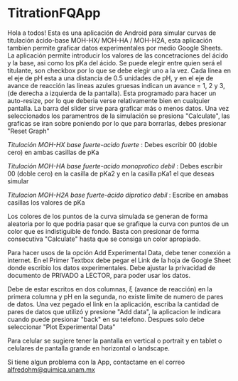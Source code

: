 # TitrationFQApp
Hola a todos!
Esta es una aplicación de Android para simular curvas de titulación ácido-base MOH-HX/ MOH-HA / MOH-H2A, esta aplicación tambien permite graficar datos experimentales por medio Google Sheets. 
La aplicación permite introducir los valores de las concetraciones del ácido y la base, asi como los pKa del ácido. Se puede elegir entre quien será el titulante, son checkbox por lo que se debe elegir uno a la vez. 
Cada linea en el eje de pH esta a una distancia de 0.5 unidades de pH, y en el eje de avance de reacción las lineas azules gruesas indican un avance = 1, 2 y 3, (de derecha a izquierda de la pantalla). 
Esta programado para hacer un auto-resize, por lo que deberia verse relativamente bien en cualquier pantalla. 
La barra del slider sirve para graficar más o menos datos. 
Una vez seleccionados los paramentros de la simulación se presiona "Calculate", las graficas se iran sobre poniendo por lo que para borrarlas, debes presionar "Reset Graph"

*Titulación MOH-HX base fuerte-acido fuerte* : Debes escribir 00 (doble cero) en ambas casillas de pKa

*Titulación MOH-HA base fuerte-acido monoprotico debil* : Debes escribir 00 (doble cero) en la casilla de pKa2 y en la casilla pKa1 el que deseas simular

*Titulacion MOH-H2A base fuerte-ácido diprotico debil* : Escribe en amabas casillas los valores de pKa

Los colores de los puntos de la curva simulada se generan de forma aleatoria por lo que podria pasar que se grafique la curva con puntos de un color que es indistiguible de fondo. Basta con presionar de forma consecutiva "Calculate" hasta que se consiga un color apropiado.

Para hacer usos de la opción Add Experimental Data, debe tener conexión a internet. En el Primer Textbox debe pegar el Link de la hoja de Google Sheet donde
escribio los datos experimentales. Debe ajustar la privacidad de documento de PRIVADO a LECTOR, para poder usar los datos. 

Debe de estar escritos en dos columnas, ξ (avance de reacción) en la primera columna y pH en la segunda, no existe limite de numero de pares de datos.
Una vez pegado el link en la aplicación, escriba la cantidad de pares de datos que utilizó y presione "Add data", la aplicacion le indicara cuando puede presionar
"back" en su telefono. Despues solo debe seleccionar "Plot Experimental Data"

Para celular se sugiere tener la pantalla en vertical o portrait y en tablet o celulares de pantalla grande en horizontal o landscape. 

Si tiene algun problema con la App, contactame en el correo alfredohm@quimica.unam.mx
